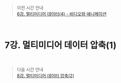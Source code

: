 > 이전 시간 안내  
> [6강. 멀티미디어 데이터(4) - 비디오와 애니메이션](./06_Multimedia_Data4__Video_and_Animation.md)  

<br>

# 7강. 멀티미디어 데이터 압축(1)  

<br>

> 다음 시간 안내  
> [8강. 멀티미디어 데이터 압축(2)](./08_Multimedia_data_compression2.md)  